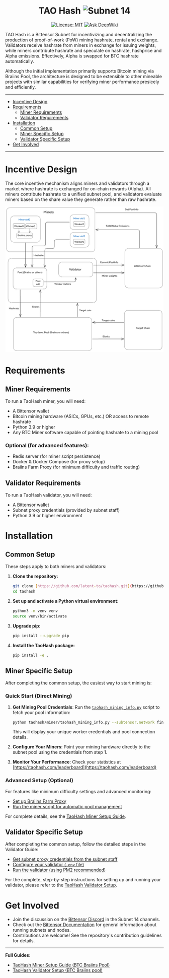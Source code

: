 <div align="center">

# **TAO Hash** ![Subnet 14](https://img.shields.io/badge/Subnet-14_%CE%BE-blue)
[![License: MIT](https://img.shields.io/badge/License-MIT-yellow.svg)](https://opensource.org/licenses/MIT)
[![Ask DeepWiki](https://deepwiki.com/badge.svg)](https://deepwiki.com/latent-to/taohash)

</div>

TAO Hash is a Bittensor Subnet for incentivizing and decentralizing the production of proof-of-work (PoW) mining hashrate, rental and exchange. Validators receive hashrate from miners in exchange for issuing weights, while miners contribute hashrate and speculate on hashrate, hashprice and Alpha emissions. Effectively, Alpha is swapped for BTC hashrate automatically.

Although the initial implementation primarily supports Bitcoin mining via Braiins Pool, the architecture is designed to be extensible to other mineable projects with similar capabilities for verifying miner performance presicely and efficiently.

---
- [Incentive Design](#incentive-design)
- [Requirements](#requirements)
  - [Miner Requirements](#miner-requirements)
  - [Validator Requirements](#validator-requirements)
- [Installation](#installation)
  - [Common Setup](#common-setup)
  - [Miner Specific Setup](#miner-specific-setup)
  - [Validator Specific Setup](#validator-specific-setup)
- [Get Involved](#get-involved)
---

# Incentive Design
The core incentive mechanism aligns miners and validators through a market where hashrate is exchanged for on-chain rewards (Alpha). All miners contribute hashrate to a unified subnet pool, and validators evaluate miners based on the share value they generate rather than raw hashrate.

![TAO Hash Diagram](docs/images/incentive-design.png)

# Requirements

## Miner Requirements
To run a TaoHash miner, you will need:
- A Bittensor wallet
- Bitcoin mining hardware (ASICs, GPUs, etc.) OR access to remote hashrate
- Python 3.9 or higher
- Any BTC Miner software capable of pointing hashrate to a mining pool

### Optional (for advanced features):
- Redis server (for miner script persistence)
- Docker & Docker Compose (for proxy setup)
- Braiins Farm Proxy (for minimum difficulty and traffic routing)

## Validator Requirements
To run a TaoHash validator, you will need:
- A Bittensor wallet
- Subnet proxy credentials (provided by subnet staff)
- Python 3.9 or higher environment

# Installation

## Common Setup
These steps apply to both miners and validators:

1.  **Clone the repository:**
    ```bash
    git clone [https://github.com/latent-to/taohash.git](https://github.com/latent-to/taohash.git)
    cd taohash
    ```

2.  **Set up and activate a Python virtual environment:**
    ```bash
    python3 -m venv venv
    source venv/bin/activate
    ```

3.  **Upgrade pip:**
    ```bash
    pip install --upgrade pip
    ```

4.  **Install the TaoHash package:**
    ```bash
    pip install -e .
    ```

## Miner Specific Setup
After completing the common setup, the easiest way to start mining is:

### Quick Start (Direct Mining)
1. **Get Mining Pool Credentials**: Run the [`taohash_mining_info.py`](taohash/miner/taohash_mining_info.py) script to fetch your pool information:
   ```bash
   python taohash/miner/taohash_mining_info.py --subtensor.network finney --wallet.name WALLET_NAME --wallet.hotkey WALLET_HOTKEY
   ```
   This will display your unique worker credentials and pool connection details.

2. **Configure Your Miners**: Point your mining hardware directly to the subnet pool using the credentials from step 1.

3. **Monitor Your Performance**: Check your statistics at [https://taohash.com/leaderboard](https://taohash.com/leaderboard)

### Advanced Setup (Optional)
For features like minimum difficulty settings and advanced monitoring:
* [Set up Braiins Farm Proxy](docs/running_braiins_miner.md#optional-proxy-setup)
* [Run the miner script for automatic pool management](docs/running_braiins_miner.md#legacy-miner-script)

For complete details, see the [TaoHash Miner Setup Guide](docs/running_braiins_miner.md).

## Validator Specific Setup
After completing the common setup, follow the detailed steps in the Validator Guide:

* [Get subnet proxy credentials from the subnet staff](docs/running_braiins_validator.md#1-get-subnet-proxy-credentials)
* [Configure your validator (`.env` file)](docs/running_braiins_validator.md#4-configuration)
* [Run the validator (using PM2 recommended)](docs/running_braiins_validator.md#5-running-the-validator)

For the complete, step-by-step instructions for setting up and running your validator, please refer to the [TaoHash Validator Setup](docs/running_braiins_validator.md).

# Get Involved

- Join the discussion on the [Bittensor Discord](https://discord.com/invite/bittensor) in the Subnet 14 channels.
- Check out the [Bittensor Documentation](https://docs.bittensor.com/) for general information about running subnets and nodes.
- Contributions are welcome! See the repository's contribution guidelines for details.

---
**Full Guides:**
- [TaoHash Miner Setup Guide (BTC Braiins Pool)](docs/running_braiins_miner.md)
- [TaoHash Validator Setup (BTC Braiins pool)](docs/running_braiins_validator.md) 
